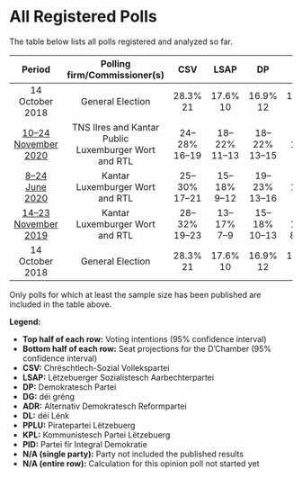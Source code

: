 # All Registered Polls

The table below lists all polls registered and analyzed so far.

| Period     | Polling firm/Commissioner(s) | CSV | LSAP | DP | DG | ADR | DL | PPLU | KPL | PID |
|:----------:|:----------------------------:|:--:|:--:|:--:|:--:|:--:|:--:|:--:|:--:|:--:|
| 14 October 2018 | General Election | 28.3% <br> 21 | 17.6% <br> 10 | 16.9% <br> 12 | 15.1% <br> 9 | 8.3% <br> 4 | 5.5% <br> 2 | 6.4% <br> 2 | 1.3% <br> 0 | 0.0% <br> 0 |
| [10–24 November 2020](2020-11-24-TNSIlresandKantarPublic.html) | TNS Ilres and Kantar Public <br> Luxemburger Wort and RTL | 24–28% <br> 16–19 | 18–22% <br> 11–13 | 18–22% <br> 13–15 | 10–13% <br> 6–8 | 8–11% <br> 5–7 | 5–7% <br> 2–3 | 5–7% <br> 1–3 | 1% <br> 0 | N/A <br> N/A |
| [8–24 June 2020](2020-06-24-Kantar.html) | Kantar <br> Luxemburger Wort and RTL | 25–30% <br> 17–21 | 15–18% <br> 9–12 | 19–23% <br> 13–16 | 12–15% <br> 8–9 | 7–10% <br> 4–5 | 6–9% <br> 2–4 | 4–6% <br> 1–2 | N/A <br> N/A | N/A <br> N/A |
| [14–23 November 2019](2019-11-23-Kantar.html) | Kantar <br> Luxemburger Wort and RTL | 28–32% <br> 19–23 | 13–17% <br> 7–9 | 15–18% <br> 10–13 | 14–18% <br> 8–10 | 9–12% <br> 5–7 | 5–7% <br> 2 | 4–7% <br> 1–2 | N/A <br> N/A | N/A <br> N/A |
| 14 October 2018 | General Election | 28.3% <br> 21 | 17.6% <br> 10 | 16.9% <br> 12 | 15.1% <br> 9 | 8.3% <br> 4 | 5.5% <br> 2 | 6.4% <br> 2 | 1.3% <br> 0 | 0.0% <br> 0 |

Only polls for which at least the sample size has been published are included in the table above.

**Legend:**
+ **Top half of each row:** Voting intentions (95% confidence interval)
+ **Bottom half of each row:** Seat projections for the D’Chamber (95% confidence interval)
+ **CSV:** Chrëschtlech-Sozial Vollekspartei
+ **LSAP:** Lëtzebuerger Sozialistesch Aarbechterpartei
+ **DP:** Demokratesch Partei
+ **DG:** déi gréng
+ **ADR:** Alternativ Demokratesch Reformpartei
+ **DL:** déi Lénk
+ **PPLU:** Piratepartei Lëtzebuerg
+ **KPL:** Kommunistesch Partei Lëtzebuerg
+ **PID:** Partei fir Integral Demokratie
+ **N/A (single party):** Party not included the published results
+ **N/A (entire row):** Calculation for this opinion poll not started yet

